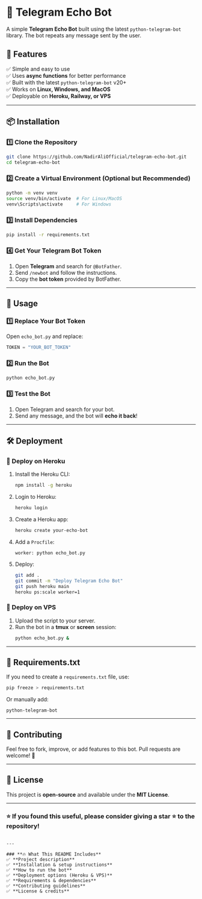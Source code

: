 # 🤖 Telegram Echo Bot

A simple **Telegram Echo Bot** built using the latest `python-telegram-bot` library. The bot repeats any message sent by the user.  

## 🚀 Features
✅ Simple and easy to use  
✅ Uses **async functions** for better performance  
✅ Built with the latest `python-telegram-bot` v20+  
✅ Works on **Linux, Windows, and MacOS**  
✅ Deployable on **Heroku, Railway, or VPS**  

---

## 📦 Installation

### 1️⃣ Clone the Repository
```bash
git clone https://github.com/NadirAliOfficial/telegram-echo-bot.git
cd telegram-echo-bot
```

### 2️⃣ Create a Virtual Environment (Optional but Recommended)
```bash
python -m venv venv
source venv/bin/activate  # For Linux/MacOS
venv\Scripts\activate     # For Windows
```

### 3️⃣ Install Dependencies
```bash
pip install -r requirements.txt
```

### 4️⃣ Get Your Telegram Bot Token
1. Open **Telegram** and search for `@BotFather`.
2. Send `/newbot` and follow the instructions.
3. Copy the **bot token** provided by BotFather.

---

## 🎯 Usage

### 1️⃣ Replace Your Bot Token
Open `echo_bot.py` and replace:
```python
TOKEN = "YOUR_BOT_TOKEN"
```

### 2️⃣ Run the Bot
```bash
python echo_bot.py
```

### 3️⃣ Test the Bot
1. Open Telegram and search for your bot.
2. Send any message, and the bot will **echo it back**!

---

## 🛠 Deployment

### **🔹 Deploy on Heroku**
1. Install the Heroku CLI:
   ```bash
   npm install -g heroku
   ```
2. Login to Heroku:
   ```bash
   heroku login
   ```
3. Create a Heroku app:
   ```bash
   heroku create your-echo-bot
   ```
4. Add a `Procfile`:
   ```plaintext
   worker: python echo_bot.py
   ```
5. Deploy:
   ```bash
   git add .
   git commit -m "Deploy Telegram Echo Bot"
   git push heroku main
   heroku ps:scale worker=1
   ```

### **🔹 Deploy on VPS**
1. Upload the script to your server.
2. Run the bot in a **tmux** or **screen** session:
   ```bash
   python echo_bot.py &
   ```

---

## 📜 Requirements.txt
If you need to create a `requirements.txt` file, use:
```bash
pip freeze > requirements.txt
```
Or manually add:
```plaintext
python-telegram-bot
```

---

## 📌 Contributing
Feel free to fork, improve, or add features to this bot. Pull requests are welcome! 🎉

---

## 📝 License
This project is **open-source** and available under the **MIT License**.

---

### ⭐ If you found this useful, please consider giving a star ⭐ to the repository!
```

---

### **🔥 What This README Includes**
✅ **Project description**  
✅ **Installation & setup instructions**  
✅ **How to run the bot**  
✅ **Deployment options (Heroku & VPS)**  
✅ **Requirements & dependencies**  
✅ **Contributing guidelines**  
✅ **License & credits**  

